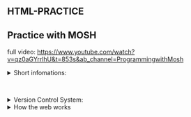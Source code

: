 ## HTML-PRACTICE

## Practice with MOSH

full video: https://www.youtube.com/watch?v=qz0aGYrrlhU&t=853s&ab_channel=ProgrammingwithMosh

<details>
<summary> Short infomations: </summary>

- metadata summarizes basic information about data.
- The purpose of a web browser (Chrome, Edge, Firefox, Safari) is to read HTML documents and display them correctly.
- A browser does not display the HTML tags, but uses them to determine how to display the document.
- An HTML element is defined by a start tag, some content, and an end tag.
- HTML is Not Case Sensitive
- The <hr> tag is an empty tag, which means that it has no end tag.
</details>

​

<details>
<summary> Version Control System: </summary>

- To keep our project history
- Work collaboratively with others

#### Types:

##### 1. Git

##### 2. Subversion (SVN)

##### 3. Mercurial

</details>

<details>
<summary> How the web works </summary>

##### URL: Uniform Resource Location

### Resources

- Web Pages (HTML Documents)
- Images
- Video file
- Fonts
- ..... so on.......

### Client Server talks with http request

- Client request service and Server provide the service.
- Message is formatted based on a protocol called HTTP.

![](with-mosh/git-assets/clientServer.png)

### HTTP: Hypertext Transfer Protocol

- is a language where client and server use to talk to each other.
- not a programming language
- just a plain textual language for communicating over the internet
-

### HTTPS: HTTP + Encryption

- http with encryption
- so the messages between the client and the server are encrypted.

</details>

